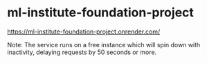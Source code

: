 # ml-institute-foundation-project

https://ml-institute-foundation-project.onrender.com/

Note: The service runs on a free instance which will spin down with inactivity, delaying requests by 50 seconds or more.
